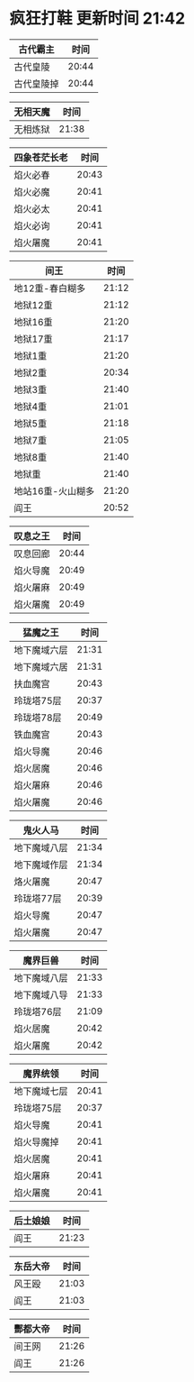 # 疯狂打鞋 更新时间 21:42

| 古代霸主   | 时间    |
|--------|-------|
| 古代皇陵 | 20:44 |
| 古代皇陵掉 | 20:44 |

| 无相天魔   | 时间    |
|--------|-------|
| 无相炼狱 | 21:38 |

| 四象苍茫长老   | 时间    |
|--------|-------|
| 焰火必春 | 20:43 |
| 焰火必魔 | 20:41 |
| 焰火必太 | 20:41 |
| 焰火必询 | 20:41 |
| 焰火屠魔 | 20:41 |

| 间王   | 时间    |
|--------|-------|
| 地12重-春白糊多 | 21:12 |
| 地狱12重 | 21:12 |
| 地狱16重 | 21:20 |
| 地狱17重 | 21:17 |
| 地狱1重 | 21:20 |
| 地狱2重 | 20:34 |
| 地狱3重 | 21:40 |
| 地狱4重 | 21:01 |
| 地狱5重 | 21:18 |
| 地狱7重 | 21:05 |
| 地狱8重 | 21:40 |
| 地狱重 | 21:40 |
| 地站16重-火山糊多 | 21:20 |
| 阎王 | 20:52 |

| 叹息之王   | 时间    |
|--------|-------|
| 叹息回廊 | 20:44 |
| 焰火导魔 | 20:49 |
| 焰火屠麻 | 20:49 |
| 焰火屠魔 | 20:49 |

| 猛魔之王   | 时间    |
|--------|-------|
| 地下魔域六层 | 21:31 |
| 地下魔域六居 | 21:31 |
| 扶血魔宫 | 20:43 |
| 玲珑塔75层 | 20:37 |
| 玲珑塔78层 | 20:49 |
| 铁血魔宫 | 20:43 |
| 焰火导魔 | 20:46 |
| 焰火居魔 | 20:46 |
| 焰火屠麻 | 20:46 |
| 焰火屠魔 | 20:46 |

| 鬼火人马   | 时间    |
|--------|-------|
| 地下魔域八层 | 21:34 |
| 地下魔域作层 | 21:34 |
| 烙火屠魔 | 20:47 |
| 玲珑塔77层 | 20:39 |
| 焰火导魔 | 20:47 |
| 焰火屠魔 | 20:47 |

| 魔界巨兽   | 时间    |
|--------|-------|
| 地下魔域八层 | 21:33 |
| 地下魔域八导 | 21:33 |
| 玲珑塔76层 | 21:09 |
| 焰火居魔 | 20:42 |
| 焰火屠魔 | 20:42 |

| 魔界统领   | 时间    |
|--------|-------|
| 地下魔域七层 | 20:41 |
| 玲珑塔75层 | 20:37 |
| 焰火导魔 | 20:41 |
| 焰火导魔掉 | 20:41 |
| 焰火居魔 | 20:41 |
| 焰火屠麻 | 20:41 |
| 焰火屠魔 | 20:41 |

| 后土娘娘   | 时间    |
|--------|-------|
| 阎王 | 21:23 |

| 东岳大帝   | 时间    |
|--------|-------|
| 风王殴 | 21:03 |
| 阎王 | 21:03 |

| 酆都大帝   | 时间    |
|--------|-------|
| 间王网 | 21:26 |
| 阎王 | 21:26 |